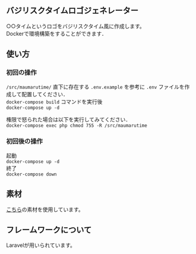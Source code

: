 ## バジリスクタイムロゴジェネレーター

○○タイムというロゴをバジリスクタイム風に作成します。  
Dockerで環境構築をすることができます．  

## 使い方
### 初回の操作
`/src/maumarutime/` 直下に存在する `.env.example` を参考に `.env` ファイルを作成して配置してください．  
`docker-compose build` コマンドを実行後  
`docker-compose up -d`   
  
権限で怒られた場合は以下を実行してみてください．  
`docker-compose exec php chmod 755 -R /src/maumarutime`

### 初回後の操作
起動  
`docker-compose up -d`   
終了  
`docker-compose down` 

## 素材

[こちら](https://twitter.com/tolt_santyoku/status/871973251295068160?s=20)の素材を使用しています。


## フレームワークについて

Laravelが用いられています。
